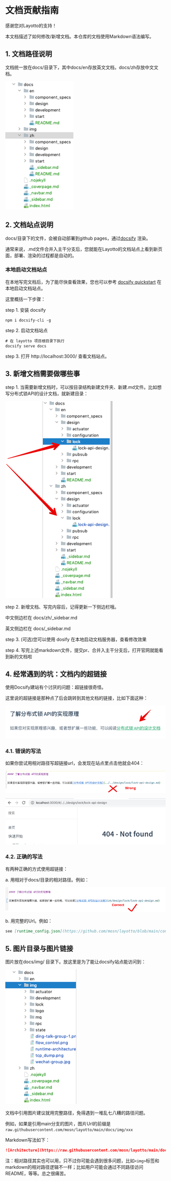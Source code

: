 # 文档贡献指南

感谢您对Layotto的支持！

本文档描述了如何修改/新增文档。本仓库的文档使用Markdown语法编写。

## 1. 文档路径说明

文档统一放在docs/目录下，其中docs/en存放英文文档，docs/zh存放中文文档。

![img_2.png](../../img/development/doc/img_2.png)

## 2. 文档站点说明
docs/目录下的文件，会被自动部署到github pages，通过[docsify](https://docsify.js.org/#/) 渲染。

通常来说，.md文件合并入主干分支后，您就能在Layotto的文档站点上看到新页面，部署、渲染的过程都是自动的。

### 本地启动文档站点
在本地写完文档后，为了能尽快查看效果，您也可以参考 [docsify quickstart](https://docsify.js.org/#/quickstart) 在本地启动文档站点。 

这里概括一下步骤：

step 1. 安装 docsify
```shell
npm i docsify-cli -g
```

step 2. 启动文档站点
```shell
# 在 layotto 项目根目录下执行
docsify serve docs
```

step 3. 打开 http://localhost:3000/  查看文档站点。

## 3. 新增文档需要做哪些事
step 1. 当需要新增文档时，可以按目录结构新建文件夹、新建.md文件。比如想写分布式锁API的设计文档，就新建目录：

![img_1.png](../../img/development/doc/img_1.png)

step 2. 新增文档、写完内容后，记得更新一下侧边栏哦。

中文侧边栏在 docs/zh/_sidebar.md

英文侧边栏在 docs/_sidebar.md

step 3. (可选)您可以使用 dosify 在本地启动文档服务器，查看修改效果 

step 4. 写完上述markdown文件，提交pr、合并入主干分支后，打开官网就能看到新的文档啦

## 4. 经常遇到的坑：文档内的超链接

使用Docsify建站有个讨厌的问题：超链接很奇怪。

这里说的超链接是那种点了后会跳转到其他文档的链接，比如下面这种：

![img_4.png](../../img/development/doc/img_4.png)

### 4.1. 错误的写法
如果你尝试用相对路径写超链接url，会发现在站点里点击他就会404：

![img_6.png](../../img/development/doc/img_6.png)

![img_7.png](../../img/development/doc/img_7.png)

### 4.2. 正确的写法

有两种正确的方式使用超链接：

a. 用相对于docs/目录的相对路径。例如：

![img_5.png](../../img/development/doc/img_5.png)

b. 用完整的Url。例如：

```markdown
see [runtime_config.json](https://github.com/mosn/layotto/blob/main/configs/runtime_config.json):
```

## 5. 图片目录与图片链接
图片放在docs/img/ 目录下。放这里是为了能让docsify站点能访问到：

![img.png](../../img/development/doc/img.png)

文档中引用图片建议就用完整路径，免得遇到一堆乱七八糟的路径问题。

例如，如果是引用main分支的图片，图片Url的前缀是`raw.githubusercontent.com/mosn/layotto/main/docs/img/xxx`

Markdown写法如下：

```markdown
![Architecture](https://raw.githubusercontent.com/mosn/layotto/main/docs/img/runtime-architecture.png)
```

注：相对路径其实也可以用，只不过你可能会遇到很多问题，比如`<img>`标签和markdown的相对路径逻辑不一样；比如用户可能会通过不同路径访问README，等等。总之很痛苦。